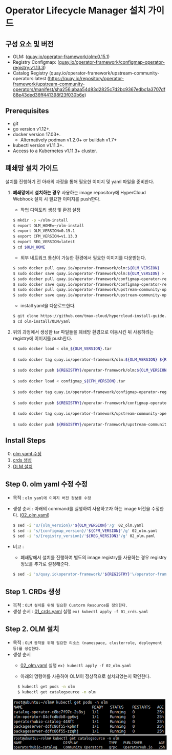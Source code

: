 # Operator Lifecycle Manager 설치 가이드

## 구성 요소 및 버전
* OLM: ([quay.io/operator-framework/olm:0.15.1](https://quay.io/repository/operator-framework/olm/manifest/sha256:2c389d2e380c842cbf542820ad4493249164302ddf0e699b0a37105d234e67ee))
* Registry Configmap: ([quay.io/operator-framework/configmap-operator-registry:v1.13.3](https://quay.io/repository/operator-framework/configmap-operator-registry/manifest/sha256:e8458dbd7cc7650f0e84bb55cb1f9f30937dd0b010377634ea75f6d9a4f6ee85))
* Catalog Registry (quay.io/operator-framework/upstream-community-operators:latest (https://quay.io/repository/operator-framework/upstream-community-operators/manifest/sha256:abaa54d83d2825c7d2bc9367edbc1a3707df88e43ded36ff441398f23f030b6e)

## Prerequisites
* git
* go version v1.12+.
* docker version 17.03+.
  * Alternatively podman v1.2.0+ or buildah v1.7+
* kubectl version v1.11.3+.
* Access to a Kubernetes v1.11.3+ cluster.

## 폐쇄망 설치 가이드
설치를 진행하기 전 아래의 과정을 통해 필요한 이미지 및 yaml 파일을 준비한다.
1. **폐쇄망에서 설치하는 경우** 사용하는 image repository에 HyperCloud Webhook 설치 시 필요한 이미지를 push한다. 

    * 작업 디렉토리 생성 및 환경 설정
    ```bash
    $ mkdir -p ~/olm-install
    $ export OLM_HOME=~/olm-install
    $ export OLM_VERSION=0.15.1
    $ export CFM_VERSION=v1.13.3
    $ export REG_VERSION=latest
    $ cd $OLM_HOME
    ```
    * 외부 네트워크 통신이 가능한 환경에서 필요한 이미지를 다운받는다.
    ```bash
    $ sudo docker pull quay.io/operator-framework/olm:${OLM_VERSION}
    $ sudo docker save quay.io/operator-framework/olm:${OLM_VERSION} > olm_${OLM_VERSION}.tar
    $ sudo docker pull quay.io/operator-framework/configmap-operator-registry:${CFM_VERSION}
    $ sudo docker save quay.io/operator-framework/configmap-operator-registry:${CFM_VERSION} > configmap_${CFM_VERSION}.tar
    $ sudo docker pull quay.io/operator-framework/upstream-community-operators:${REG_VERSION}
    $ sudo docker save quay.io/operator-framework/upstream-community-operators:${REG_VERSION} > registry_${REG_VERSION}.tar    
    ```
    * install yaml을 다운로드한다.
    ```bash
    $ git clone https://github.com/tmax-cloud/hypercloud-install-guide.git
    $ cd olm-install/OLM/yaml
    ```
  
2. 위의 과정에서 생성한 tar 파일들을 폐쇄망 환경으로 이동시킨 뒤 사용하려는 registry에 이미지를 push한다.
    ```bash
    $ sudo docker load < olm_${OLM_VERSION}.tar
    
    $ sudo docker tag quay.io/operator-framework/olm:${OLM_VERSION} ${REGISTRY}/operator-framework/olm:${OLM_VERSION}
    
    $ sudo docker push ${REGISTRY}/operator-framework/olm:${OLM_VERSION}
    
    $ sudo docker load < configmap_${CFM_VERSION}.tar
    
    $ sudo docker tag quay.io/operator-framework/configmap-operator-registry:${CFM_VERSION} ${REGISTRY}/operator-framework/configmap-operator-registry:${CFM_VERSION}
    
    $ sudo docker push ${REGISTRY}/operator-framework/configmap-operator-registry:${CFM_VERSION}
    
    $ sudo docker tag quay.io/operator-framework/upstream-community-operators:${REG_VERSION} ${REGISTRY}/operator-framework/upstream-community-operators:${REG_VERSION}
    
    $ sudo docker push ${REGISTRY}/operator-framework/upstream-community-operators:${REG_VERSION}
    ```

## Install Steps
0. [olm yaml 수정](https://github.com/tmax-cloud/hypercloud-install-guide/tree/master/HyperCloud%20Webhook#step-0-hypercloud-webhook-yaml-%EC%88%98%EC%A0%95)
1. [crds 생성](https://github.com/tmax-cloud/hypercloud-install-guide/tree/master/HyperCloud%20Webhook#step-1-%EC%9D%B8%EC%A6%9D%EC%84%9C-%EC%83%9D%EC%84%B1)
2. [OLM 설치](https://github.com/tmax-cloud/hypercloud-install-guide/tree/master/HyperCloud%20Webhook#step-2-secret-%EC%83%9D%EC%84%B1)

## Step 0. olm yaml 수정 수정
* 목적 : `olm yaml에 이미지 버전 정보를 수정`
* 생성 순서 : 아래의 command를 실행하여 사용하고자 하는 image 버전을 수정한다. ([02_olm.yaml](yaml/02_olm.yaml))
    ```bash
    $ sed -i 's/{olm_version}/'${OLM_VERSION}'/g' 02_olm.yaml
    $ sed -i 's/{configmap_version}/'${CFM_VERSION}'/g' 02_olm.yaml
    $ sed -i 's/{registry_version}/'${REG_VERSION}'/g' 02_olm.yaml
    ```
    
* 비고 :
    * 폐쇄망에서 설치를 진행하여 별도의 image registry를 사용하는 경우 registry 정보를 추가로 설정해준다.
	```bash
	$ sed -i 's/quay.io\operator-framework/'${REGISTRY}'\/operator-framework/g' 02_olm.yaml
	```


## Step 1. CRDs 생성
* 목적 : `OLM 설치를 위해 필요한 Custorm Resource를 정의한다.`
* 생성 순서 : [01_crds.yaml](yaml/01_crds.yaml) 실행 `ex) kubectl apply -f 01_crds.yaml`



## Step 2. OLM 설치
* 목적 : `OLM 동작을 위해 필요한 리소스 (namespace, clusterrole, deployment 등)를 생성한다.`
* 생성 순서
  * [02_olm.yaml](yaml/02_olm.yaml) 실행 `ex) kubectl apply -f 02_olm.yaml`
  
  * 아래의 명령어를 사용하여 OLM이 정상적으로 설치되었는지 확인한다.
  ```bash
    $ kubectl get pods -n olm
    $ kubectl get catalogsource -n olm
   ```
  ![image](figure/olm_pods.png)
  ![image](figure/olm_catalogsource.png)
